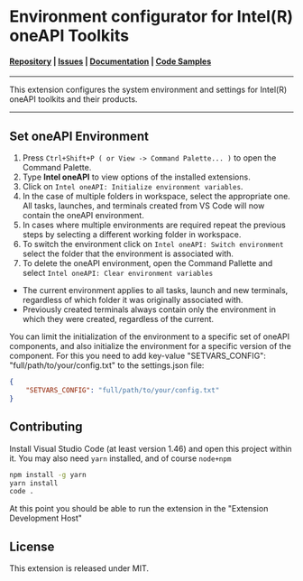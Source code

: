 # Environment configurator for Intel(R) oneAPI Toolkits

#### [Repository](https://github.com/intel/vscode-environment-and-launch-configurator) | [Issues](https://github.com/intel/vscode-environment-and-launch-configurator/issues) | [Documentation](https://software.intel.com/content/www/us/en/develop/documentation/using-vs-code-with-intel-oneapi/using-the-environment-and-launch-configurator-extension.html) | [Code Samples](https://github.com/oneapi-src/oneAPI-samples)
***
This extension configures the system environment and settings for Intel(R) oneAPI toolkits and their products.
***

## Set oneAPI Environment
1.	Press `Ctrl+Shift+P ( or View -> Command Palette... )` to open the Command Palette.
2.	Type **Intel oneAPI** to view options of the installed extensions.
3.	Click on `Intel oneAPI: Initialize environment variables`.
4.	In the case of multiple folders in workspace, select the appropriate one. All tasks, launches, and terminals created from VS Code will now contain the oneAPI environment.
5.	In cases where multiple environments are required repeat the previous steps by selecting a different working folder in workspace.
6.	To switch the environment click on `Intel oneAPI: Switch environment` select the folder that the environment is associated with.
7.	To delete the oneAPI environment, open the Command Pallette and select `Intel oneAPI: Clear environment variables`

* The current environment applies to all tasks, launch and new terminals, regardless of which folder it was originally associated with.
* Previously created terminals always contain only the environment in which they were created, regardless of the current.


You can limit the initialization of the environment to a specific set of oneAPI components, and also initialize the environment for a specific version of the component. For this you need to add key-value "SETVARS_CONFIG": "full/path/to/your/config.txt" to the settings.json file:
```json
{
    "SETVARS_CONFIG": "full/path/to/your/config.txt"
}
```

## Contributing 
Install Visual Studio Code (at least version 1.46) and open this project within it.
You may also need `yarn` installed, and of course `node+npm`

```bash
npm install -g yarn
yarn install
code .
```

At this point you should be able to run the extension in the "Extension Development Host"

## License
This extension is released under MIT.

